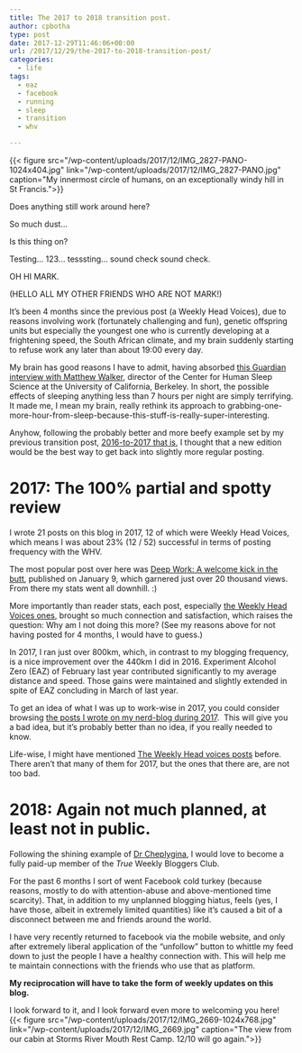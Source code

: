 ```yaml
---
title: The 2017 to 2018 transition post.
author: cpbotha
type: post
date: 2017-12-29T11:46:06+00:00
url: /2017/12/29/the-2017-to-2018-transition-post/
categories:
  - life
tags:
  - eaz
  - facebook
  - running
  - sleep
  - transition
  - whv

---
```

{{< figure src="/wp-content/uploads/2017/12/IMG_2827-PANO-1024x404.jpg" link="/wp-content/uploads/2017/12/IMG_2827-PANO.jpg" caption="My innermost circle of humans, on an exceptionally windy hill in St Francis.">}} 

Does anything still work around here?

So much dust…

Is this thing on?

Testing… 123… tesssting… sound check sound check.

OH HI MARK.

(HELLO ALL MY OTHER FRIENDS WHO ARE NOT MARK!)

It’s been 4 months since the previous post (a Weekly Head Voices), due to reasons involving work (fortunately challenging and fun), genetic offspring units but especially the youngest one who is currently developing at a frightening speed, the South African climate, and my brain suddenly starting to refuse work any later than about 19:00 every day.

My brain has good reasons I have to admit, having absorbed [this Guardian interview with Matthew Walker][1], director of the Center for Human Sleep Science at the University of California, Berkeley. In short, the possible effects of sleeping anything less than 7 hours per night are simply terrifying. It made me, I mean my brain, really rethink its approach to grabbing-one-more-hour-from-sleep-because-this-stuff-is-really-super-interesting.

Anyhow, following the probably better and more beefy example set by my previous transition post, [2016-to-2017 that is][2], I thought that a new edition would be the best way to get back into slightly more regular posting.

# 2017: The 100% partial and spotty review

I wrote 21 posts on this blog in 2017, 12 of which were Weekly Head Voices, which means I was about 23% (12 / 52) successful in terms of posting frequency with the WHV.

The most popular post over here was [Deep Work: A welcome kick in the butt][3], published on January 9, which garnered just over 20 thousand views. From there my stats went all downhill. :)

More importantly than reader stats, each post, especially [the Weekly Head Voices ones][4], brought so much connection and satisfaction, which raises the question: Why am I not doing this more? (See my reasons above for not having posted for 4 months, I would have to guess.)

In 2017, I ran just over 800km, which, in contrast to my blogging frequency, is a nice improvement over the 440km I did in 2016. Experiment Alcohol Zero (EAZ) of February last year contributed significantly to my average distance and speed. Those gains were maintained and slightly extended in spite of EAZ concluding in March of last year.

To get an idea of what I was up to work-wise in 2017, you could consider browsing [the posts I wrote on my nerd-blog during 2017][5].  This will give you a bad idea, but it’s probably better than no idea, if you really needed to know.

Life-wise, I might have mentioned [The Weekly Head voices posts][6] before. There aren’t that many of them for 2017, but the ones that there are, are not too bad.

# 2018: Again not much planned, at least not in public.

Following the shining example of [Dr Cheplygina][7], I would love to become a fully paid-up member of the _True_ Weekly Bloggers Club.

For the past 6 months I sort of went Facebook cold turkey (because reasons, mostly to do with attention-abuse and above-mentioned time scarcity). That, in addition to my unplanned blogging hiatus, feels (yes, I have those, albeit in extremely limited quantities) like it’s caused a bit of a disconnect between me and friends around the world.

I have very recently returned to facebook via the mobile website, and only after extremely liberal application of the “unfollow” button to whittle my feed down to just the people I have a healthy connection with. This will help me te maintain connections with the friends who use that as platform.

**My reciprocation will have to take the form of weekly updates on this blog.**

I look forward to it, and I look forward even more to welcoming you here!
{{< figure src="/wp-content/uploads/2017/12/IMG_2669-1024x768.jpg" link="/wp-content/uploads/2017/12/IMG_2669.jpg" caption="The view from our cabin at Storms River Mouth Rest Camp. 12/10 will go again.">}}

 [1]: https://www.theguardian.com/lifeandstyle/2017/sep/24/why-lack-of-sleep-health-worst-enemy-matthew-walker-why-we-sleep
 [2]: /2017/01/05/the-2016-to-2017-transition-post/
 [3]: https://cpbotha.net/2017/01/09/deep-work-a-welcome-kick-in-the-butt/
 [4]: https://cpbotha.net/category/weekly-head-voices/
 [5]: https://vxlabs.com/2017/
 [6]: /category/weekly-head-voices/
 [7]: http://www.veronikach.com/progress-reports/year-of-blogging/
